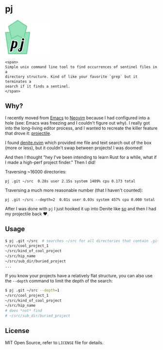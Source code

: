 # pj

<div>
    <span>
        <img src="/res/logo.png" alt="pj logo">
    </span>

    <span>
    Simple unix command line tool to find occurrences of sentinel files in a
    directory structure. Kind of like your favorite `grep` but it terminates a
    search if it finds a sentinel.
    </span>
</div>

## Why?

I recently moved from [Emacs](https://www.gnu.org/software/emacs/) to
[Neovim](https://neovim.io/) because I had configured into a hole (see: Emacs
was freezing and I couldn't figure out why). I really got into the long-living
editor process, and I wanted to recreate the killer feature that drove it:
[projectile](https://github.com/bbatsov/projectile).

I found [denite.nvim](https://github.com/Shougo/denite.nvim) which provided me
file and text search out of the box (more or less), but it couldn't swap between
projects! I was doomed!

And then I thought "hey I've been intending to learn Rust for a while, what if I
made a high-perf project finder." Then I did!

Traversing ~16000 directories:

```
pj .git ~/src  0.28s user 2.15s system 1409% cpu 0.173 total
```

Traversing a much more reasonable number (that I haven't counted):

```
pj .git ~/src --depth=2  0.01s user 0.03s system 457% cpu 0.008 total
```

After I was done with `pj` I just hooked it up into Denite like
[so](https://github.com/crockeo/nvim/blob/6e19018c9a4d015aaed3dab40b8ce7efee59a60f/rplugin/python3/denite/source/pj.py)
and then I had my projectile back ❤️.

## Usage

```bash
$ pj .git ~/src  # searches ~/src for all directories that contain .git, e.g.
~/src/cool_project_1
~/src/kind_of_cool_project
~/src/hip_name
~/src/sub_dir/buried_project
...
```

If you know your projects have a relatively flat structure, you can also use
the `--depth` command to limit the depth of the search:

```bash
$ pj .git ~/src --depth=1
~/src/cool_project_1
~/src/kind_of_cool_project
~/src/hip_name
# does *not* find
# ~/src/sub_dir/buried_project
```

## License

MIT Open Source, refer to `LICENSE` file for details.
